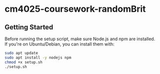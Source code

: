 # cm4025-coursework-randomBrit

## Getting Started

Before running the setup script, make sure Node.js and npm are installed.  
If you're on Ubuntu/Debian, you can install them with:

```bash
sudo apt update
sudo apt install -y nodejs npm
chmod +x setup.sh
./setup.sh